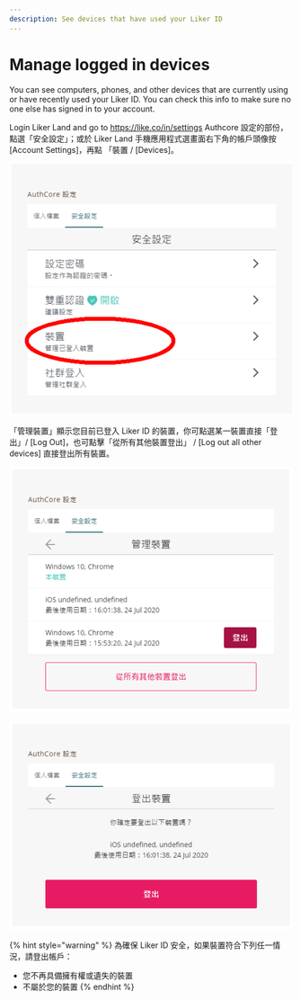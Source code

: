 ```yaml
---
description: See devices that have used your Liker ID
---
```


# Manage logged in devices

You can see computers, phones, and other devices that are currently using or have recently used your Liker ID. You can check this info to make sure no one else has signed in to your account.

Login Liker Land and go to https://like.co/in/settings Authcore 設定的部份，點選「安全設定」；或於 Liker Land 手機應用程式選畫面右下角的帳戶頭像按 \[Account Settings\]，再點 「裝置 / \[Devices\]。

![](../../.gitbook/assets/guan-li-deng-ru-zhuang-zhi-1.png)

「管理裝置」顯示您目前已登入 Liker ID 的裝置，你可點選某一裝置直接「登出」/ \[Log Out\]，也可點擊「從所有其他裝置登出」 / \[Log out all other devices\] 直接登出所有裝置。

![](../../.gitbook/assets/guan-li-deng-ru-zhuang-zhi-2.png)

![](../../.gitbook/assets/guan-li-deng-ru-zhuang-zhi-3.png)

{% hint style="warning" %}
為確保 Liker ID 安全，如果裝置符合下列任一情況，請登出帳戶：

* 您不再具備擁有權或遺失的裝置
* 不屬於您的裝置
{% endhint %}

